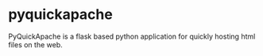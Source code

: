 # pyquickapache
PyQuickApache is a flask based python application for quickly hosting html files on the web.

